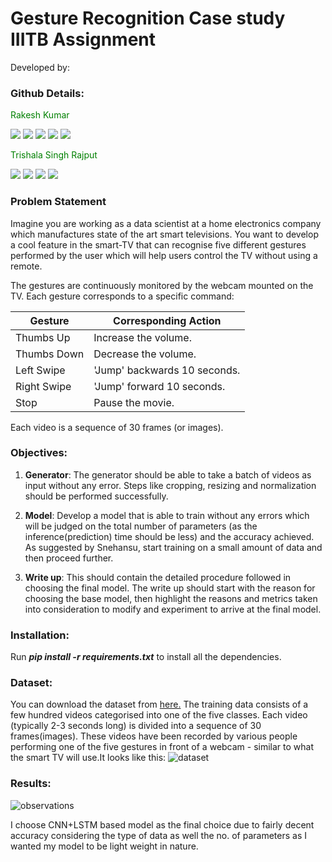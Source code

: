 # Gesture Recognition Case study IIITB Assignment

Developed by:

### Github Details:

<span style="color: green"> Rakesh Kumar </span>

[<img src="https://img.shields.io/badge/github-%2312100E.svg?&style=for-the-badge&logo=github&logoColor=white" />](https://github.com/RakeshKumar045?tab=repositories) [<img src="https://img.shields.io/badge/linkedin-%230077B5.svg?&style=for-the-badge&logo=linkedin&logoColor=white" />](https://www.linkedin.com/in/rakesh-kumar-gupta-52b77ab4/) [<img src = "https://img.shields.io/badge/kaggle-%3390FF.svg?&style=for-the-badge&logo=kaglle&logoColor=white">](https://www.kaggle.com/rakesh6184) [<img src = "https://img.shields.io/badge/twitter-3336FF.svg?&style=for-the-badge&logo=twitter&logoColor=white">](https://twitter.com/2702rakesh) [<img src="https://img.shields.io/badge/medium-%2312100E.svg?&style=for-the-badge&logo=medium&logoColor=white" />](https://medium.com/@2702rakesh)

<span style="color: green"> Trishala Singh Rajput </span>

[<img src="https://img.shields.io/badge/github-%2312100E.svg?&style=for-the-badge&logo=github&logoColor=white" />](https://github.com/Trishala-Sin?tab=repositories) [<img src="https://img.shields.io/badge/linkedin-%230077B5.svg?&style=for-the-badge&logo=linkedin&logoColor=white" />](https://www.linkedin.com/in/trishala-singh/) [<img src = "https://img.shields.io/badge/kaggle-%3390FF.svg?&style=for-the-badge&logo=kaglle&logoColor=white">](https://www.kaggle.com/trishalasingh) [<img src="https://img.shields.io/badge/medium-%2312100E.svg?&style=for-the-badge&logo=medium&logoColor=white" />](https://medium.com/@2702rakesh)

### Problem Statement

Imagine you are working as a data scientist at a home electronics company which manufactures state of the art smart
televisions. You want to develop a cool feature in the smart-TV that can recognise five different gestures performed by
the user which will help users control the TV without using a remote.

The gestures are continuously monitored by the webcam mounted on the TV. Each gesture corresponds to a specific command:

| Gesture | Corresponding Action |
| --- | --- | 
| Thumbs Up | Increase the volume. |
| Thumbs Down | Decrease the volume. |
| Left Swipe | 'Jump' backwards 10 seconds. |
| Right Swipe | 'Jump' forward 10 seconds. |
| Stop | Pause the movie. |

Each video is a sequence of 30 frames (or images).

### Objectives:

1. **Generator**:  The generator should be able to take a batch of videos as input without any error. Steps like
   cropping, resizing and normalization should be performed successfully.

2. **Model**: Develop a model that is able to train without any errors which will be judged on the total number of
   parameters (as the inference(prediction) time should be less) and the accuracy achieved. As suggested by Snehansu,
   start training on a small amount of data and then proceed further.

3. **Write up**: This should contain the detailed procedure followed in choosing the final model. The write up should
   start with the reason for choosing the base model, then highlight the reasons and metrics taken into consideration to
   modify and experiment to arrive at the final model.

### Installation:

Run ***pip install -r requirements.txt*** to install all the dependencies.

### Dataset:

You can download the dataset from [here.](https://drive.google.com/uc?id=1ehyrYBQ5rbQQe6yL4XbLWe3FMvuVUGiL)
The training data consists of a few hundred videos categorised into one of the five classes. Each video (typically 2-3
seconds long) is divided into a sequence of 30 frames(images). These videos have been recorded by various people
performing one of the five gestures in front of a webcam - similar to what the smart TV will use.It looks like this:
![dataset](https://user-images.githubusercontent.com/29462447/86066087-d03cf680-ba8e-11ea-91f5-960b5f522a39.png)

### Results:

![observations](https://user-images.githubusercontent.com/29462447/86066095-d501aa80-ba8e-11ea-82d8-4681e20e310e.png)

I choose CNN+LSTM based model as the final choice due to fairly decent accuracy considering the type of data as well the
no. of parameters as I wanted my model to be light weight in nature.


